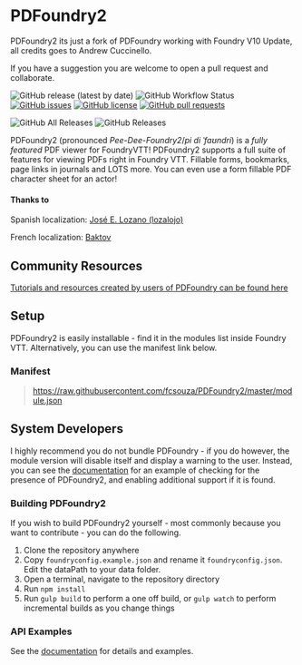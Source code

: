 # PDFoundry2

PDFoundry2 its just a fork of PDFoundry working with Foundry V10 Update, all credits goes to Andrew Cuccinello.

If you have a suggestion you are welcome to open a pull request and collaborate.

![GitHub release (latest by date)](https://img.shields.io/github/v/release/fcsouza/PDFoundry2)
![GitHub Workflow Status](https://img.shields.io/github/workflow/status/fcsouza/PDFoundry2/Release%20Module)
[![GitHub issues](https://img.shields.io/github/issues/fcsouza/PDFoundry2)](https://github.com/fcsouza/PDFoundry2/issues)
[![GitHub license](https://img.shields.io/github/license/fcsouza/PDFoundry2)](https://github.com/fcsouza/PDFoundry2/blob/master/LICENSE)
[![GitHub pull requests](https://img.shields.io/badge/pull%20requests-welcome-green)](https://github.com/fcsouza/PDFoundry2/compare)

![GitHub All Releases](https://img.shields.io/github/downloads/fcsouza/PDFoundry2/total)
![GitHub Releases](https://img.shields.io/github/downloads/fcsouza/PDFoundry2/latest/total)

PDFoundry2 (pronounced *Pee-Dee-Foundry2*/*pi di ˈfaʊndri*) is a *fully featured* PDF viewer for FoundryVTT!  PDFoundry2 supports a full suite of features for viewing PDFs right in Foundry VTT. Fillable forms, bookmarks, page links in journals and LOTS more. You can even use a form fillable PDF character sheet for an actor!

#### Thanks to
Spanish localization: [José E. Lozano (lozalojo)](https://github.com/lozalojo)

French localization: [Baktov](https://github.com/Baktov)

## Community Resources
[Tutorials and resources created by users of PDFoundry can be found here](https://github.com/Djphoenix719/PDFoundry/wiki/Community-Resources)

## Setup
PDFoundry2 is easily installable - find it in the modules list inside Foundry VTT. Alternatively, you can use the manifest link below.

### Manifest
> https://raw.githubusercontent.com/fcsouza/PDFoundry2/master/module.json

## System Developers
I highly recommend you do not bundle PDFoundry - if you do however, the module version will disable itself and display a warning to the user. Instead, you can see the [documentation](https://fcsouza.github.io/PDFoundry2/index.html) for an example of checking for the presence of PDFoundry2, and enabling additional support if it is found.

### Building PDFoundry2
If you wish to build PDFoundry2 yourself - most commonly because you want to contribute - you can do the following.

1. Clone the repository anywhere
2. Copy `foundryconfig.example.json` and rename it `foundryconfig.json`. Edit the dataPath to your data folder.
2. Open a terminal, navigate to the repository directory
3. Run `npm install`
4. Run `gulp build` to perform a one off build, or `gulp watch` to perform incremental builds as you change things

### API Examples

See the [documentation](https://fcsouza.github.io/PDFoundry2/index.html) for details and examples.
